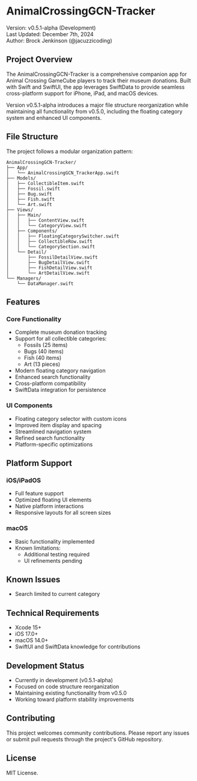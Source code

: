 # AnimalCrossingGCN-Tracker

Version: v0.5.1-alpha (Development)  
Last Updated: December 7th, 2024  
Author: Brock Jenkinson (@jacuzzicoding)

## Project Overview

The AnimalCrossingGCN-Tracker is a comprehensive companion app for Animal Crossing GameCube players to track their museum donations. Built with Swift and SwiftUI, the app leverages SwiftData to provide seamless cross-platform support for iPhone, iPad, and macOS devices.

Version v0.5.1-alpha introduces a major file structure reorganization while maintaining all functionality from v0.5.0, including the floating category system and enhanced UI components.

## File Structure

The project follows a modular organization pattern:

```
AnimalCrossingGCN-Tracker/
├── App/
│   └── AnimalCrossingGCN_TrackerApp.swift
├── Models/
│   ├── CollectibleItem.swift
│   ├── Fossil.swift
│   ├── Bug.swift
│   ├── Fish.swift
│   └── Art.swift
├── Views/
│   ├── Main/
│   │   ├── ContentView.swift
│   │   └── CategoryView.swift
│   ├── Components/
│   │   ├── FloatingCategorySwitcher.swift
│   │   ├── CollectibleRow.swift
│   │   └── CategorySection.swift
│   └── Detail/
│       ├── FossilDetailView.swift
│       ├── BugDetailView.swift
│       ├── FishDetailView.swift
│       └── ArtDetailView.swift
└── Managers/
    └── DataManager.swift
```

## Features

### Core Functionality
- Complete museum donation tracking
- Support for all collectible categories:
  - Fossils (25 items)
  - Bugs (40 items)
  - Fish (40 items)
  - Art (13 pieces)
- Modern floating category navigation
- Enhanced search functionality
- Cross-platform compatibility
- SwiftData integration for persistence

### UI Components
- Floating category selector with custom icons
- Improved item display and spacing
- Streamlined navigation system
- Refined search functionality
- Platform-specific optimizations

## Platform Support

### iOS/iPadOS
- Full feature support
- Optimized floating UI elements
- Native platform interactions
- Responsive layouts for all screen sizes

### macOS
- Basic functionality implemented
- Known limitations:
  - Additional testing required
  - UI refinements pending

## Known Issues
- Search limited to current category

## Technical Requirements
- Xcode 15+
- iOS 17.0+
- macOS 14.0+
- SwiftUI and SwiftData knowledge for contributions

## Development Status
- Currently in development (v0.5.1-alpha)
- Focused on code structure reorganization
- Maintaining existing functionality from v0.5.0
- Working toward platform stability improvements

## Contributing
This project welcomes community contributions. Please report any issues or submit pull requests through the project's GitHub repository.

## License
MIT License.
